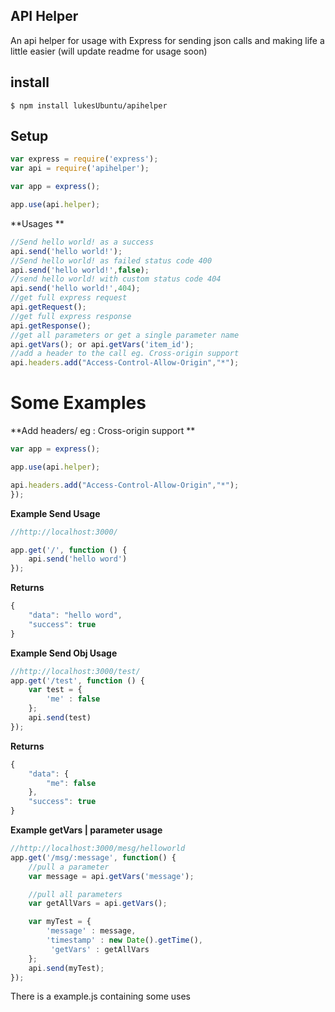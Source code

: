 ## API Helper
An api helper for usage with Express for sending json calls and making life a little easier
(will update readme for usage soon)


## install
```shell
$ npm install lukesUbuntu/apihelper
```
## Setup
```javascript
var express = require('express');
var api = require('apihelper');

var app = express();

app.use(api.helper);
```

**Usages **
```javascript
//Send hello world! as a success
api.send('hello world!');
//Send hello world! as failed status code 400
api.send('hello world!',false);
//send hello world! with custom status code 404
api.send('hello world!',404);
//get full express request
api.getRequest();
//get full express response
api.getResponse();
//get all parameters or get a single parameter name
api.getVars(); or api.getVars('item_id');
//add a header to the call eg. Cross-origin support
api.headers.add("Access-Control-Allow-Origin","*");
```

# Some Examples

**Add headers/ eg : Cross-origin support **
```javascript
var app = express();

app.use(api.helper);

api.headers.add("Access-Control-Allow-Origin","*");
});
```

**Example Send Usage**
```javascript
//http://localhost:3000/

app.get('/', function () {
    api.send('hello word')
});
```
**Returns**
```javascript
{
    "data": "hello word",
    "success": true
}
```
**Example Send Obj Usage**
```javascript
//http://localhost:3000/test/
app.get('/test', function () {
    var test = {
        'me' : false
    };
    api.send(test)
});
```
**Returns**
```javascript
{
    "data": {
        "me": false
    },
    "success": true
}
```

**Example getVars | parameter usage**
```javascript
//http://localhost:3000/mesg/helloworld
app.get('/msg/:message', function() {
    //pull a parameter
    var message = api.getVars('message');

    //pull all parameters
    var getAllVars = api.getVars();

    var myTest = {
        'message' : message,
        'timestamp' : new Date().getTime(),
         'getVars' : getAllVars
    };
    api.send(myTest);
});
```



There is a example.js containing some uses